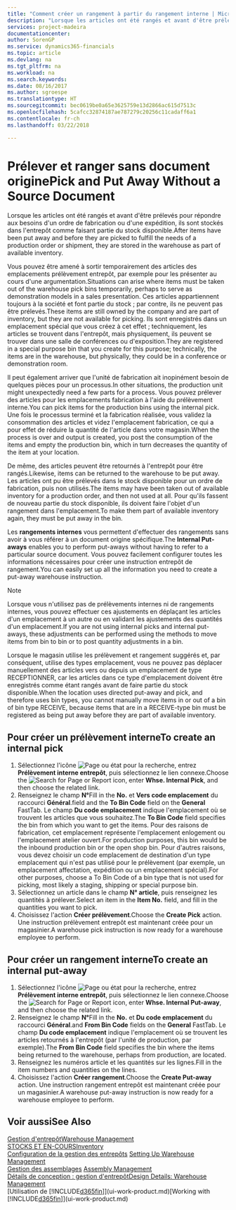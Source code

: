 ```yaml
---
title: "Comment créer un rangement à partir du rangement interne | Microsoft Docs"
description: "Lorsque les articles ont été rangés et avant d'être prélevés pour répondre aux besoins d'un ordre de fabrication ou d'une expédition, ils sont stockés dans l'entrepôt comme faisant partie du stock disponible."
services: project-madeira
documentationcenter: 
author: SorenGP
ms.service: dynamics365-financials
ms.topic: article
ms.devlang: na
ms.tgt_pltfrm: na
ms.workload: na
ms.search.keywords: 
ms.date: 08/16/2017
ms.author: sgroespe
ms.translationtype: HT
ms.sourcegitcommit: bec0619be0a65e3625759e13d2866ac615d7513c
ms.openlocfilehash: 5cafcc32874187ae787279c20256c11cadaff6a1
ms.contentlocale: fr-ch
ms.lasthandoff: 03/22/2018

---
```

# <a name="pick-and-put-away-without-a-source-document"></a><span data-ttu-id="97a97-103">Prélever et ranger sans document origine</span><span class="sxs-lookup"><span data-stu-id="97a97-103">Pick and Put Away Without a Source Document</span></span>
<span data-ttu-id="97a97-104">Lorsque les articles ont été rangés et avant d'être prélevés pour répondre aux besoins d'un ordre de fabrication ou d'une expédition, ils sont stockés dans l'entrepôt comme faisant partie du stock disponible.</span><span class="sxs-lookup"><span data-stu-id="97a97-104">After items have been put away and before they are picked to fulfill the needs of a production order or shipment, they are stored in the warehouse as part of available inventory.</span></span>  

<span data-ttu-id="97a97-105">Vous pouvez être amené à sortir temporairement des articles des emplacements prélèvement entrepôt, par exemple pour les présenter au cours d'une argumentation.</span><span class="sxs-lookup"><span data-stu-id="97a97-105">Situations can arise where items must be taken out of the warehouse pick bins temporarily, perhaps to serve as demonstration models in a sales presentation.</span></span> <span data-ttu-id="97a97-106">Ces articles appartiennent toujours à la société et font partie du stock ; par contre, ils ne peuvent pas être prélevés.</span><span class="sxs-lookup"><span data-stu-id="97a97-106">These items are still owned by the company and are part of inventory, but they are not available for picking.</span></span> <span data-ttu-id="97a97-107">Ils sont enregistrés dans un emplacement spécial que vous créez à cet effet ; techniquement, les articles se trouvent dans l'entrepôt, mais physiquement, ils peuvent se trouver dans une salle de conférences ou d'exposition.</span><span class="sxs-lookup"><span data-stu-id="97a97-107">They are registered in a special purpose bin that you create for this purpose; technically, the items are in the warehouse, but physically, they could be in a conference or demonstration room.</span></span>  

<span data-ttu-id="97a97-108">Il peut également arriver que l'unité de fabrication ait inopinément besoin de quelques pièces pour un processus.</span><span class="sxs-lookup"><span data-stu-id="97a97-108">In other situations, the production unit might unexpectedly need a few parts for a process.</span></span> <span data-ttu-id="97a97-109">Vous pouvez prélever des articles pour les emplacements fabrication à l'aide du prélèvement interne.</span><span class="sxs-lookup"><span data-stu-id="97a97-109">You can pick items for the production bins using the internal pick.</span></span> <span data-ttu-id="97a97-110">Une fois le processus terminé et la fabrication réalisée, vous validez la consommation des articles et videz l'emplacement fabrication, ce qui a pour effet de réduire la quantité de l'article dans votre magasin.</span><span class="sxs-lookup"><span data-stu-id="97a97-110">When the process is over and output is created, you post the consumption of the items and empty the production bin, which in turn decreases the quantity of the item at your location.</span></span>  

<span data-ttu-id="97a97-111">De même, des articles peuvent être retournés à l'entrepôt pour être rangés.</span><span class="sxs-lookup"><span data-stu-id="97a97-111">Likewise, items can be returned to the warehouse to be put away.</span></span> <span data-ttu-id="97a97-112">Les articles ont pu être prélevés dans le stock disponible pour un ordre de fabrication, puis non utilisés.</span><span class="sxs-lookup"><span data-stu-id="97a97-112">The items may have been taken out of available inventory for a production order, and then not used at all.</span></span> <span data-ttu-id="97a97-113">Pour qu'ils fassent de nouveau partie du stock disponible, ils doivent faire l'objet d'un rangement dans l'emplacement.</span><span class="sxs-lookup"><span data-stu-id="97a97-113">To make them part of available inventory again, they must be put away in the bin.</span></span>  

<span data-ttu-id="97a97-114">Les **rangements internes** vous permettent d'effectuer des rangements sans avoir à vous référer à un document origine spécifique.</span><span class="sxs-lookup"><span data-stu-id="97a97-114">The **Internal Put-aways** enables you to perform put-aways without having to refer to a particular source document.</span></span> <span data-ttu-id="97a97-115">Vous pouvez facilement configurer toutes les informations nécessaires pour créer une instruction entrepôt de rangement.</span><span class="sxs-lookup"><span data-stu-id="97a97-115">You can easily set up all the information you need to create a put-away warehouse instruction.</span></span>  

> [!NOTE]  
>  <span data-ttu-id="97a97-116">Lorsque vous n'utilisez pas de prélèvements internes ni de rangements internes, vous pouvez effectuer ces ajustements en déplaçant les articles d'un emplacement à un autre ou en validant les ajustements des quantités d'un emplacement.</span><span class="sxs-lookup"><span data-stu-id="97a97-116">If you are not using internal picks and internal put-aways, these adjustments can be performed using the methods to move items from bin to bin or to post quantity adjustments in a bin.</span></span>  
>   
>  <span data-ttu-id="97a97-117">Lorsque le magasin utilise les prélèvement et rangement suggérés et, par conséquent, utilise des types emplacement, vous ne pouvez pas déplacer manuellement des articles vers ou depuis un emplacement de type RECEPTIONNER, car les articles dans ce type d'emplacement doivent être enregistrés comme étant rangés avant de faire partie du stock disponible.</span><span class="sxs-lookup"><span data-stu-id="97a97-117">When the location uses directed put-away and pick, and therefore uses bin types, you cannot manually move items in or out of a bin of bin type RECEIVE, because items that are in a RECEIVE-type bin must be registered as being put away before they are part of available inventory.</span></span>  

## <a name="to-create-an-internal-pick"></a><span data-ttu-id="97a97-118">Pour créer un prélèvement interne</span><span class="sxs-lookup"><span data-stu-id="97a97-118">To create an internal pick</span></span>  
1.  <span data-ttu-id="97a97-119">Sélectionnez l'icône ![Page ou état pour la recherche](media/ui-search/search_small.png "Page ou état pour la recherche"), entrez **Prélèvement interne entrepôt**, puis sélectionnez le lien connexe.</span><span class="sxs-lookup"><span data-stu-id="97a97-119">Choose the ![Search for Page or Report](media/ui-search/search_small.png "Search for Page or Report icon") icon, enter **Whse. Internal Pick**, and then choose the related link.</span></span>  
2.  <span data-ttu-id="97a97-120">Renseignez le champ **N°**</span><span class="sxs-lookup"><span data-stu-id="97a97-120">Fill in the **No.**</span></span> <span data-ttu-id="97a97-121">et **Vers code emplacement** du raccourci **Général**.</span><span class="sxs-lookup"><span data-stu-id="97a97-121">field and the **To Bin Code** field on the **General** FastTab.</span></span> <span data-ttu-id="97a97-122">Le champ **Du code emplacement** indique l'emplacement où se trouvent les articles que vous souhaitez.</span><span class="sxs-lookup"><span data-stu-id="97a97-122">The **To Bin Code** field specifies the bin from which you want to get the items.</span></span> <span data-ttu-id="97a97-123">Pour des raisons de fabrication, cet emplacement représente l'emplacement enlogement ou l'emplacement atelier ouvert.</span><span class="sxs-lookup"><span data-stu-id="97a97-123">For production purposes, this bin would be the inbound production bin or the open shop bin.</span></span> <span data-ttu-id="97a97-124">Pour d'autres raisons, vous devez choisir un code emplacement de destination d'un type emplacement qui n'est pas utilisé pour le prélèvement (par exemple, un emplacement affectation, expédition ou un emplacement spécial).</span><span class="sxs-lookup"><span data-stu-id="97a97-124">For other purposes, choose a To Bin Code of a bin type that is not used for picking, most likely a staging, shipping or special purpose bin.</span></span>  
3.  <span data-ttu-id="97a97-125">Sélectionnez un article dans le champ **N° article**, puis renseignez les quantités à prélever.</span><span class="sxs-lookup"><span data-stu-id="97a97-125">Select an item in the **Item No.** field, and fill in the quantities you want to pick.</span></span>  
4. <span data-ttu-id="97a97-126">Choisissez l'action **Créer prélèvement**.</span><span class="sxs-lookup"><span data-stu-id="97a97-126">Choose the **Create Pick** action.</span></span> <span data-ttu-id="97a97-127">Une instruction prélèvement entrepôt est maintenant créée pour un magasinier.</span><span class="sxs-lookup"><span data-stu-id="97a97-127">A warehouse pick instruction is now ready for a warehouse employee to perform.</span></span>  

## <a name="to-create-an-internal-put-away"></a><span data-ttu-id="97a97-128">Pour créer un rangement interne</span><span class="sxs-lookup"><span data-stu-id="97a97-128">To create an internal put-away</span></span>  
1.  <span data-ttu-id="97a97-129">Sélectionnez l'icône ![Page ou état pour la recherche](media/ui-search/search_small.png "Page ou état pour la recherche"), entrez **Prélèvement interne entrepôt**, puis sélectionnez le lien connexe.</span><span class="sxs-lookup"><span data-stu-id="97a97-129">Choose the ![Search for Page or Report](media/ui-search/search_small.png "Search for Page or Report icon") icon, enter **Whse. Internal Put-away**, and then choose the related link.</span></span>  
2.  <span data-ttu-id="97a97-130">Renseignez le champ **N°**</span><span class="sxs-lookup"><span data-stu-id="97a97-130">Fill in the **No.**</span></span> <span data-ttu-id="97a97-131">et **Du code emplacement** du raccourci **Général**.</span><span class="sxs-lookup"><span data-stu-id="97a97-131">and **From Bin Code** fields on the **General** FastTab.</span></span> <span data-ttu-id="97a97-132">Le champ **Du code emplacement** indique l'emplacement où se trouvent les articles retournés à l'entrepôt (par l'unité de production, par exemple).</span><span class="sxs-lookup"><span data-stu-id="97a97-132">The **From Bin Code** field specifies the bin where the items being returned to the warehouse, perhaps from production, are located.</span></span>  
3.  <span data-ttu-id="97a97-133">Renseignez les numéros article et les quantités sur les lignes.</span><span class="sxs-lookup"><span data-stu-id="97a97-133">Fill in the item numbers and quantities on the lines.</span></span>  
4.  <span data-ttu-id="97a97-134">Choisissez l'action **Créer rangement**.</span><span class="sxs-lookup"><span data-stu-id="97a97-134">Choose the **Create Put-away** action.</span></span> <span data-ttu-id="97a97-135">Une instruction rangement entrepôt est maintenant créée pour un magasinier.</span><span class="sxs-lookup"><span data-stu-id="97a97-135">A warehouse put-away instruction is now ready for a warehouse employee to perform.</span></span>  

## <a name="see-also"></a><span data-ttu-id="97a97-136">Voir aussi</span><span class="sxs-lookup"><span data-stu-id="97a97-136">See Also</span></span>  
[<span data-ttu-id="97a97-137">Gestion d'entrepôt</span><span class="sxs-lookup"><span data-stu-id="97a97-137">Warehouse Management</span></span>](warehouse-manage-warehouse.md)  
[<span data-ttu-id="97a97-138">STOCKS ET EN-COURS</span><span class="sxs-lookup"><span data-stu-id="97a97-138">Inventory</span></span>](inventory-manage-inventory.md)  
<span data-ttu-id="97a97-139">[Configuration de la gestion des entrepôts](warehouse-setup-warehouse.md)   </span><span class="sxs-lookup"><span data-stu-id="97a97-139">[Setting Up Warehouse Management](warehouse-setup-warehouse.md)   </span></span>  
<span data-ttu-id="97a97-140">[Gestion des assemblages](assembly-assemble-items.md)  </span><span class="sxs-lookup"><span data-stu-id="97a97-140">[Assembly Management](assembly-assemble-items.md)  </span></span>  
[<span data-ttu-id="97a97-141">Détails de conception : gestion d'entrepôt</span><span class="sxs-lookup"><span data-stu-id="97a97-141">Design Details: Warehouse Management</span></span>](design-details-warehouse-management.md)  
<span data-ttu-id="97a97-142">[Utilisation de [!INCLUDE[d365fin](includes/d365fin_md.md)]](ui-work-product.md)</span><span class="sxs-lookup"><span data-stu-id="97a97-142">[Working with [!INCLUDE[d365fin](includes/d365fin_md.md)]](ui-work-product.md)</span></span>


